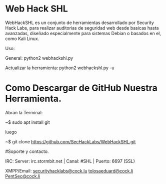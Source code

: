 # Web Hack SHL

WebHackSHL es un conjunto de herramientas desarrollado por Security Hack Labs, para realizar auditorias de seguridad web desde basicas hasta avanzadas, diseñado especialmente para sistemas Debian o basados en el, como Kali Linux.

Uso:

General: python2 webhackshl.py

Actualizar la herramienta: python2 webhackshl.py -u

# Como Descargar de GitHub Nuestra Herramienta.
Abran la Terminal:

~$ sudo apt install git

luego

~$ git clone https://github.com/SecHackLabs/WebHackSHL.git

#Soporte y contacto.

IRC: Server: irc.stormbit.net | Canal: #SHL | Puerto: 6697 (SSL)

XMPP/Email: securityhacklabs@cock.lu
            tolosaeduard@cock.li
            PentSec@cock.li
